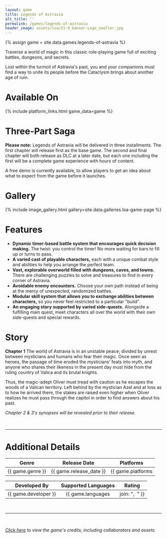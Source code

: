 ```yaml
---
layout: game
title: Legends of Astravia
alt_title: ''
permalink: /games/legends-of-astravia
header_image: assets/loa/21-9_banner-Logo_smaller.jpg
---
```

{% assign game = site.data.games.legends-of-astravia %}

Traverse a world of magic in this classic role-playing game full of exciting battles, dungeons, and secrets.

Lost within the turmoil of Astravia's past, you and your companions must find a way to unite its people before the Cataclysm brings about another age of ruin.

# Available On

{% include platform_links.html game_data=game %}

# Three-Part Saga
**Please note:** Legends of Astravia will be delivered in three installments. The first chapter will release first as the base game. The second and final chapter will both release as DLC at a later date, but each one including the first will be a complete game experience with hours of content.

A free demo is currently available, to allow players to get an idea about what to expect from the game before it launches.

# Gallery
{% include image_gallery.html gallery=site.data.galleries.loa-game-page %}

# Features
- **Dynamic timer-based battle system that encourages quick decision making.** The twist: you control the timer! No more waiting for bars to fill up or turns to pass.
- **A varied cast of playable characters,** each with a unique combat style and abilities to help you arrange the perfect team.
- **Vast, explorable overworld filled with dungeons, caves, and towns.** There are challenging puzzles to solve and treasures to find in every corner of Astravia.
- **Avoidable enemy encounters.** Choose your own path instead of being at the mercy of unexpected, randomized battles.
- **Modular skill system that allows you to exchange abilities between characters,** so you never feel restricted to a particular "build”.
- **An engaging story supported by varied side-quests.** Alongside a fulfilling main quest, meet characters all over the world with their own side-quests and special rewards.

# Story

**Chapter 1**
The world of Astravia is in an unstable peace; divided by unrest between mysticians and humans who fear their magic. Once seen as heroes, the passage of time eroded the mysticians' feats into myth, and anyone who shares their likeness in the present day must hide from the ruling country of Valica and its brutal knights.

Thus, the magic-adept Oliver must tread with caution as he escapes the woods of a Valican territory. Left behind by the mystician Azel and at loss as to how he arrived there, the stakes are raised even higher when Oliver realizes he must pass through the capitol in order to find answers about his past.

*Chapter 2 & 3's synopses will be revealed prior to their release.*

<br>

---

<h1 class="center-text">Additional Details</h1>

| Genre | Release Date | Platforms |
|:---:|:---:|:---:|
| {{ game.genre }} | {{ game.release_date }} | {{ game.platforms | join: ",&nbsp;&nbsp;" }} |

| Developed By | Supported Languages | Rating |
|:---:|:---:|:---:|
| {{ game.developer }} | {{ game.languages | join: ",&nbsp;&nbsp;" }} | {{ game.rating }} |

<br>

---

<br>

*[Click here](/games/loa/credits) to view the game's credits, including collaborators and assets.*